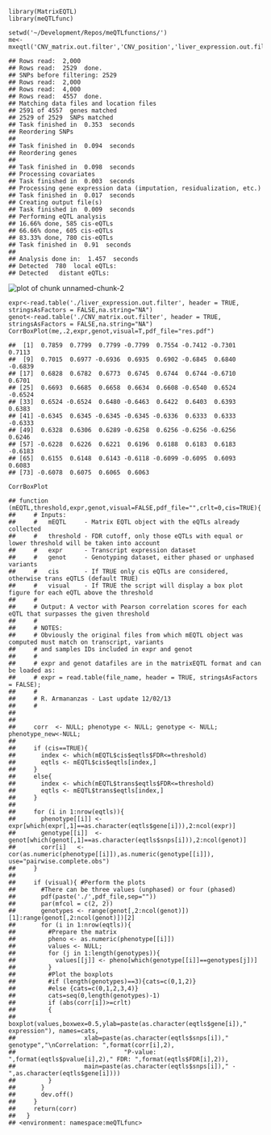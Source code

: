 ``` {.r}
library(MatrixEQTL)
library(meQTLfunc)
```

``` {.r}
setwd('~/Development/Repos/meQTLfunctions/')
me<-mxeqtl('CNV_matrix.out.filter','CNV_position','liver_expression.out.filter','gene_position','liver_cis_results',0.05)
```

    ## Rows read:  2,000 
    ## Rows read:  2529  done.
    ## SNPs before filtering: 2529 
    ## Rows read:  2,000 
    ## Rows read:  4,000 
    ## Rows read:  4557  done.
    ## Matching data files and location files 
    ## 2591 of 4557  genes matched
    ## 2529 of 2529  SNPs matched
    ## Task finished in  0.353  seconds
    ## Reordering SNPs
    ##  
    ## Task finished in  0.094  seconds
    ## Reordering genes
    ##  
    ## Task finished in  0.098  seconds
    ## Processing covariates 
    ## Task finished in  0.003  seconds
    ## Processing gene expression data (imputation, residualization, etc.) 
    ## Task finished in  0.017  seconds
    ## Creating output file(s) 
    ## Task finished in  0.009  seconds
    ## Performing eQTL analysis 
    ## 16.66% done, 585 cis-eQTLs
    ## 66.66% done, 605 cis-eQTLs
    ## 83.33% done, 780 cis-eQTLs
    ## Task finished in  0.91  seconds
    ##  
    ## Analysis done in:  1.457  seconds 
    ## Detected  780  local eQTLs: 
    ## Detected   distant eQTLs:

![plot of chunk unnamed-chunk-2](./README_files/figure-markdown_github/unnamed-chunk-2.png)

``` {.r}
expr<-read.table('./liver_expression.out.filter', header = TRUE, stringsAsFactors = FALSE,na.string="NA")
genot<-read.table('./CNV_matrix.out.filter', header = TRUE, stringsAsFactors = FALSE,na.string="NA")
CorrBoxPlot(me,.2,expr,genot,visual=T,pdf_file="res.pdf")
```

    ##  [1]  0.7859  0.7799  0.7799 -0.7799  0.7554 -0.7412 -0.7301  0.7113
    ##  [9]  0.7015  0.6977 -0.6936  0.6935  0.6902 -0.6845  0.6840 -0.6839
    ## [17]  0.6828  0.6782  0.6773  0.6745  0.6744  0.6744 -0.6710  0.6701
    ## [25]  0.6693  0.6685  0.6658  0.6634  0.6608 -0.6540  0.6524 -0.6524
    ## [33]  0.6524 -0.6524  0.6480 -0.6463  0.6422  0.6403  0.6393  0.6383
    ## [41] -0.6345  0.6345 -0.6345 -0.6345 -0.6336  0.6333  0.6333 -0.6333
    ## [49]  0.6328  0.6306  0.6289 -0.6258  0.6256 -0.6256 -0.6256  0.6246
    ## [57] -0.6228  0.6226  0.6221  0.6196  0.6188  0.6183  0.6183 -0.6183
    ## [65]  0.6155  0.6148  0.6143 -0.6118 -0.6099 -0.6095  0.6093  0.6083
    ## [73] -0.6078  0.6075  0.6065  0.6063

``` {.r}
CorrBoxPlot
```

    ## function (mEQTL,threshold,expr,genot,visual=FALSE,pdf_file="",crlt=0,cis=TRUE){
    ##     # Inputs:
    ##     #   mEQTL     - Matrix EQTL object with the eQTLs already collected
    ##     #   threshold - FDR cutoff, only those eQTLs with equal or lower threshold will be taken into account
    ##     #   expr      - Transcript expression dataset
    ##     #   genot     - Genotyping dataset, either phased or unphased variants
    ##     #   cis       - If TRUE only cis eQTLs are considered, otherwise trans eQTLS (default TRUE)
    ##     #   visual    - If TRUE the script will display a box plot figure for each eQTL above the threshold
    ##     #
    ##     # Output: A vector with Pearson correlation scores for each eQTL that surpasses the given threshold
    ##     #
    ##     # NOTES:
    ##     # Obviously the original files from which mEQTL object was computed must match on transcript, variants
    ##     # and samples IDs included in expr and genot 
    ##     #
    ##     # expr and genot datafiles are in the matrixEQTL format and can be loaded as:
    ##     # expr = read.table(file_name, header = TRUE, stringsAsFactors = FALSE);
    ##     #
    ##     # R. Armananzas - Last update 12/02/13
    ##     #
    ##     
    ##     
    ##     corr  <- NULL; phenotype <- NULL; genotype <- NULL; phenotype_new<-NULL;
    ##     
    ##     if (cis==TRUE){
    ##       index <- which(mEQTL$cis$eqtls$FDR<=threshold)
    ##       eqtls <- mEQTL$cis$eqtls[index,]
    ##     }
    ##     else{
    ##       index <- which(mEQTL$trans$eqtls$FDR<=threshold)
    ##       eqtls <- mEQTL$trans$eqtls[index,]    
    ##     }
    ##     
    ##     for (i in 1:nrow(eqtls)){
    ##       phenotype[[i]] <- expr[which(expr[,1]==as.character(eqtls$gene[i])),2:ncol(expr)]
    ##       genotype[[i]]  <- genot[which(genot[,1]==as.character(eqtls$snps[i])),2:ncol(genot)]
    ##       corr[i]   <- cor(as.numeric(phenotype[[i]]),as.numeric(genotype[[i]]), use="pairwise.complete.obs")
    ##     }
    ##     
    ##     if (visual){ #Perform the plots
    ##       #There can be three values (unphased) or four (phased)
    ##       pdf(paste('./',pdf_file,sep=""))
    ##       par(mfcol = c(2, 2))
    ##       genotypes <- range(genot[,2:ncol(genot)])[1]:range(genot[,2:ncol(genot)])[2]
    ##       for (i in 1:nrow(eqtls)){
    ##         #Prepare the matrix
    ##         pheno <- as.numeric(phenotype[[i]])
    ##         values <- NULL;
    ##         for (j in 1:length(genotypes)){
    ##           values[[j]] <- pheno[which(genotype[[i]]==genotypes[j])]
    ##         }
    ##         #Plot the boxplots
    ##         #if (length(genotypes)==3){cats=c(0,1,2)}
    ##         #else {cats=c(0,1,2,3,4)}
    ##         cats=seq(0,length(genotypes)-1)
    ##         if (abs(corr[i])>=crlt)
    ##         {
    ##           boxplot(values,boxwex=0.5,ylab=paste(as.character(eqtls$gene[i])," expression"), names=cats,
    ##                   xlab=paste(as.character(eqtls$snps[i])," genotype","\nCorrelation: ",format(corr[i],2),
    ##                              "P-value: ",format(eqtls$pvalue[i],2)," FDR: ",format(eqtls$FDR[i],2)),
    ##                   main=paste(as.character(eqtls$snps[i])," - ",as.character(eqtls$gene[i])))
    ##         }
    ##       }
    ##       dev.off()
    ##     }
    ##     return(corr)
    ##   }
    ## <environment: namespace:meQTLfunc>
